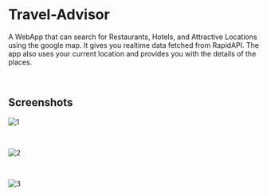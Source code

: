 # Travel-Advisor
A WebApp that can search for Restaurants, Hotels, and Attractive Locations using the google map. It gives you realtime data fetched from RapidAPI. The app also uses your current location and provides you with the details of the places.

<br />

## Screenshots
![1](https://user-images.githubusercontent.com/50899339/157609884-13b41d10-5503-4c62-941f-284bd77672cc.png)

<br />

![2](https://user-images.githubusercontent.com/50899339/157609608-bcc525d3-00c1-4d85-b614-32aa1f55d73a.png)

<br />

![3](https://user-images.githubusercontent.com/50899339/157609708-c11c3536-68b7-4dce-ae6f-a80d3e17fb87.png)
